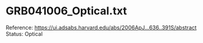 # GRB041006_Optical.txt

Reference: https://ui.adsabs.harvard.edu/abs/2006ApJ...636..391S/abstract
Status: Optical